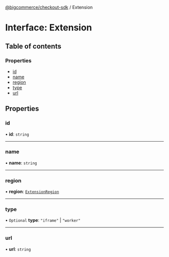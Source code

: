 [@bigcommerce/checkout-sdk](../README.md) / Extension

# Interface: Extension

## Table of contents

### Properties

- [id](Extension.md#id)
- [name](Extension.md#name)
- [region](Extension.md#region)
- [type](Extension.md#type)
- [url](Extension.md#url)

## Properties

### id

• **id**: `string`

___

### name

• **name**: `string`

___

### region

• **region**: [`ExtensionRegion`](../enums/ExtensionRegion.md)

___

### type

• `Optional` **type**: ``"iframe"`` \| ``"worker"``

___

### url

• **url**: `string`
